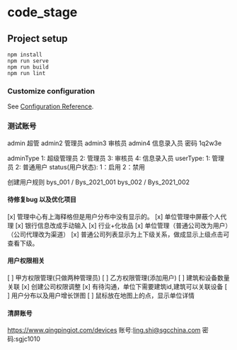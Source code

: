 # code_stage

## Project setup
```
npm install
npm run serve
npm run build
npm run lint
```

### Customize configuration
See [Configuration Reference](https://cli.vuejs.org/config/).

### 测试账号
admin 超管  admin2 管理员  admin3 审核员 admin4 信息录入员  密码  1q2w3e


adminType   1: 超级管理员 2: 管理员 3: 审核员 4: 信息录入员
userType:   1: 管理员 2: 普通用户
status(用户状态):     1：启用  2：禁用

创建用户规则
bys_001 / Bys_2021_001
bys_002 / Bys_2021_002

#### 待修复bug 以及优化项目
[x] 管理中心有上海释格但是用户分布中没有显示的。
[x] 单位管理中屏蔽个人代理
[x] 银行信息改成手动输入
[x] 行业+化妆品
[x] 单位管理（普通公司改为用户）（公司代理改为渠道）
[x] 普通公司列表显示为上下级关系，做成显示上级点击可查看下级。


#### 用户权限相关
[ ] 甲方权限管理(只做两种管理员)
[ ] 乙方权限管理(添加用户)
[ ] 建筑和设备数量关联
[x] 创建公司权限调整
[x] 有待沟通，单位下需要建筑id,建筑可以关联设备
[ ] 用户分布以及用户增长饼图
[ ] 鼠标放在地图上的点，显示单位详情

#### 清屏账号
https://www.qingpingiot.com/devices
账号:ling.shi@sgcchina.com
密码:sgjc1010
